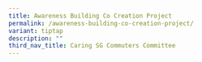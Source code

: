 ```yaml
---
title: Awareness Building Co Creation Project
permalink: /awareness-building-co-creation-project/
variant: tiptap
description: ""
third_nav_title: Caring SG Commuters Committee
---
```

